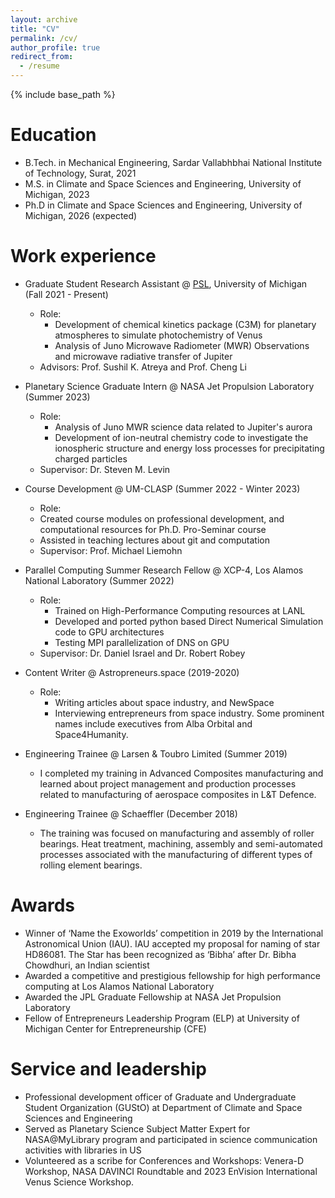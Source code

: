 ```yaml
---
layout: archive
title: "CV"
permalink: /cv/
author_profile: true
redirect_from:
  - /resume
---
```


{% include base_path %}

Education
======
* B.Tech. in Mechanical Engineering, Sardar Vallabhbhai National Institute of Technology, Surat, 2021
* M.S. in Climate and Space Sciences and Engineering, University of Michigan, 2023
* Ph.D in Climate and Space Sciences and Engineering, University of Michigan, 2026 (expected)

Work experience
======
* Graduate Student Research Assistant @ [PSL](https://psl.engin.umich.edu/), University of Michigan (Fall 2021 - Present)
  * Role:
    * Development of chemical kinetics package (C3M) for planetary atmospheres to simulate photochemistry of Venus
    * Analysis of Juno Microwave Radiometer (MWR) Observations and microwave radiative transfer of Jupiter
  * Advisors: Prof. Sushil K. Atreya and Prof. Cheng Li

* Planetary Science Graduate Intern @ NASA Jet Propulsion Laboratory (Summer 2023)
  * Role:
    * Analysis of Juno MWR science data related to Jupiter's aurora
    * Development of ion-neutral chemistry code to investigate the ionospheric structure and energy loss processes for precipitating charged particles
  * Supervisor: Dr. Steven M. Levin

* Course Development @ UM-CLASP (Summer 2022 - Winter 2023)
  * Role:
   * Created course modules on professional development, and computational resources for Ph.D. Pro-Seminar course
   * Assisted in teaching lectures about git and computation
  * Supervisor: Prof. Michael Liemohn

* Parallel Computing Summer Research Fellow @ XCP-4, Los Alamos National Laboratory (Summer 2022)
  * Role:
    * Trained on High-Performance Computing resources at LANL
    * Developed and ported python based Direct Numerical Simulation code to GPU architectures
    * Testing MPI parallelization of DNS on GPU
  * Supervisor: Dr. Daniel Israel and Dr. Robert Robey

* Content Writer @ Astropreneurs.space (2019-2020)
  * Role:
    * Writing articles about space industry, and NewSpace
    * Interviewing entrepreneurs from space industry. Some prominent names include executives from Alba Orbital and Space4Humanity.

* Engineering Trainee @ Larsen & Toubro Limited (Summer 2019)
  * I completed my training in Advanced Composites manufacturing and learned about project management and production processes related to manufacturing of aerospace composites in L&T Defence.

* Engineering Trainee @ Schaeffler (December 2018)
  * The training was focused on manufacturing and assembly of roller bearings. Heat treatment, machining, assembly and semi-automated processes associated with the manufacturing of different types of rolling element bearings.

  
Awards
======
* Winner of ‘Name the Exoworlds’ competition in 2019 by the International Astronomical Union (IAU). IAU accepted my proposal for naming of star HD86081. The Star has been recognized as ‘Bibha’ after Dr. Bibha Chowdhuri, an Indian scientist
* Awarded a competitive and prestigious fellowship for high performance computing at Los Alamos National Laboratory
* Awarded the JPL Graduate Fellowship at NASA Jet Propulsion Laboratory
* Fellow of Entrepreneurs Leadership Program (ELP) at University of Michigan Center for Entrepreneurship (CFE)

Service and leadership
======
* Professional development officer of Graduate and Undergraduate Student Organization (GUStO) at Department of Climate and Space Sciences and Engineering
* Served as Planetary Science Subject Matter Expert for NASA@MyLibrary program and participated in science communication activities with libraries in US
* Volunteered as a scribe for Conferences and Workshops: Venera-D Workshop, NASA DAVINCI Roundtable and 2023 EnVision International Venus Science Workshop.
